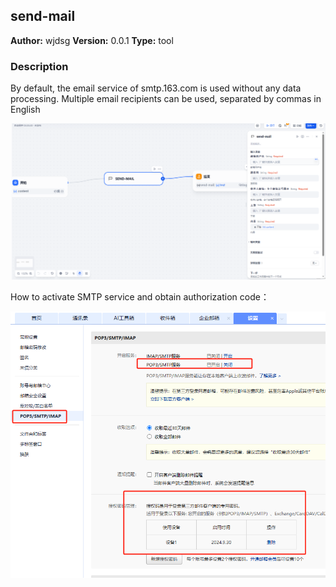 ## send-mail

**Author:** wjdsg
**Version:** 0.0.1
**Type:** tool

### Description

By default, the email service of smtp.163.com is used without any data processing. Multiple email recipients can be used, separated by commas in English

![image-20250401155552539](./assets/image-20250401155552539.png)



How to activate SMTP service and obtain authorization code：

![image-20250401160201899](./assets/image-20250401160201899.png)
